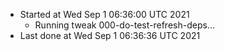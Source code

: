   - Started at Wed Sep  1 06:36:00 UTC 2021
    - Running tweak 000-do-test-refresh-deps...
  - Last done at Wed Sep  1 06:36:36 UTC 2021
